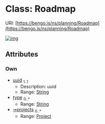 
# Class: Roadmap




URI: [https://bengo.is/ns/planning/Roadmap](https://bengo.is/ns/planning/Roadmap)


[![img](https://yuml.me/diagram/nofunky;dir:TB/class/[Project]<projects%200..*-++[Roadmap&#124;uuid:string;type:string%20*],[Project])](https://yuml.me/diagram/nofunky;dir:TB/class/[Project]<projects%200..*-++[Roadmap&#124;uuid:string;type:string%20*],[Project])

## Attributes


### Own

 * [uuid](uuid.md)  <sub>1..1</sub>
     * Description: uuid
     * Range: [String](types/String.md)
 * [type](type.md)  <sub>0..\*</sub>
     * Range: [String](types/String.md)
 * [➞projects](roadmap__projects.md)  <sub>0..\*</sub>
     * Range: [Project](Project.md)
